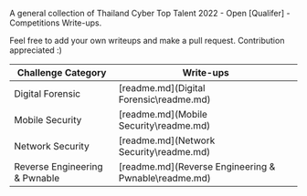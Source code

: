 A  general collection of Thailand Cyber Top Talent 2022 - Open [Qualifer] - Competitions Write-ups.

Feel free to add your own writeups and make a pull request.
Contribution appreciated :)

| Challenge Category            | Write-ups                                            |
| ----------------------------- | ---------------------------------------------------- |
| Digital Forensic              | [readme.md](Digital Forensic\readme.md)              |
| Mobile Security               | [readme.md](Mobile Security\readme.md)               |
| Network Security              | [readme.md](Network Security\readme.md)              |
| Reverse Engineering & Pwnable | [readme.md](Reverse Engineering & Pwnable\readme.md) |
